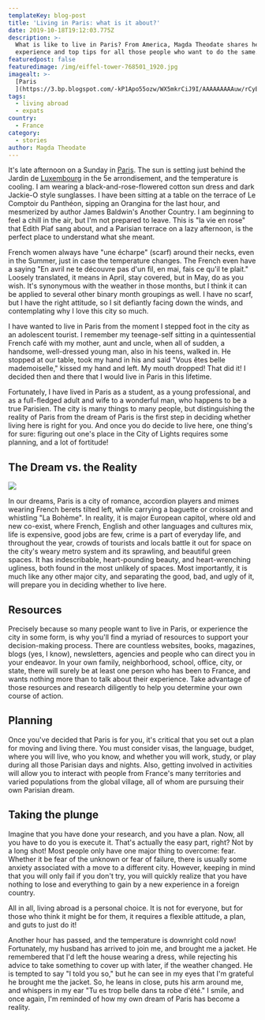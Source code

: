 ```yaml
---
templateKey: blog-post
title: 'Living in Paris: what is it about?'
date: 2019-10-18T19:12:03.775Z
description: >-
  What is like to live in Paris? From America, Magda Theodate shares her
  experience and top tips for all those people who want to do the same.
featuredpost: false
featuredimage: /img/eiffel-tower-768501_1920.jpg
imagealt: >-
  [Paris
  ](https://3.bp.blogspot.com/-kP1Apo55ozw/WX5mkrCiJ9I/AAAAAAAAAuw/rCyEeJoKvqAs4G-bc7KYL_KWqhOfGJRFQCLcBGAs/s1600/hannes-wolf-88980+Paris.jpg)
tags:
  - living abroad
  - expats
country:
  - France
category:
  - stories
author: Magda Theodate
---
```


It's late afternoon on a Sunday in [Paris](https://www.thexpatmagazine.com/blog/2019-07-29-what-i-learned-from-taking-the-metro-with-a-baby/). The sun is setting just behind the Jardin de [Luxembourg](https://www.thexpatmagazine.com/blog/2014-11-24-best-country-world-expat/) in the 5e arrondisement, and the temperature is cooling. I am wearing a black-and-rose-flowered cotton sun dress and dark Jackie-O style sunglasses. I have been sitting at a table on the terrace of Le Comptoir du Panthéon, sipping an Orangina for the last hour, and mesmerized by author James Baldwin's Another Country. I am beginning to feel a chill in the air, but I'm not prepared to leave. This is "la vie en rose" that Edith Piaf sang about, and a Parisian terrace on a lazy afternoon, is the perfect place to understand what she meant.

French women always have "une écharpe" (scarf) around their necks, even in the Summer, just in case the temperature changes. The French even have a saying "En avril ne te découvre pas d'un fil, en mai, fais ce qu'il te plait." Loosely translated, it means in April, stay covered, but in May, do as you wish. It's synonymous with the weather in those months, but I think it can be applied to several other binary month groupings as well. I have no scarf, but I have the right attitude, so I sit defiantly facing down the winds, and contemplating why I love this city so much.

I have wanted to live in Paris from the moment I stepped foot in the city as an adolescent tourist. I remember my teenage-self sitting in a quintessential French café with my mother, aunt and uncle, when all of sudden, a handsome, well-dressed young man, also in his teens, walked in. He stopped at our table, took my hand in his and said "Vous êtes belle mademoiselle," kissed my hand and left. My mouth dropped! That did it! I decided then and there that I would live in Paris in this lifetime.

Fortunately, I have lived in Paris as a student, as a young professional, and as a full-fledged adult and wife to a wonderful man, who happens to be a true Parisien. The city is many things to many people, but distinguishing the reality of Paris from the dream of Paris is the first step in deciding whether living here is right for you. And once you do decide to live here, one thing's for sure: figuring out one's place in the City of Lights requires some planning, and a lot of fortitude!

## The Dream vs. the Reality

![](/img/paris.jpg)

In our dreams, Paris is a city of romance, accordion players and mimes wearing French berets tilted left, while carrying a baguette or croissant and whistling "La Bohème". In reality, it is major European capitol, where old and new co-exist, where French, English and other languages and cultures mix, life is expensive, good jobs are few, crime is a part of everyday life, and throughout the year, crowds of tourists and locals battle it out for space on the city's weary metro system and its sprawling, and beautiful green spaces. It has indescribable, heart-pounding beauty, and heart-wrenching ugliness, both found in the most unlikely of spaces. Most importantly, it is much like any other major city, and separating the good, bad, and ugly of it, will prepare you in deciding whether to live here.

## Resources

Precisely because so many people want to live in Paris, or experience the city in some form, is why you'll find a myriad of resources to support your decision-making process. There are countless websites, books, magazines, blogs (yes, I know), newsletters, agencies and people who can direct you in your endeavor. In your own family, neighborhood, school, office, city, or state, there will surely be at least one person who has been to France, and wants nothing more than to talk about their experience. Take advantage of those resources and research diligently to help you determine your own course of action.

## Planning

Once you've decided that Paris is for you, it's critical that you set out a plan for moving and living there. You must consider visas, the language, budget, where you will live, who you know, and whether you will work, study, or play during all those Parisian days and nights. Also, getting involved in activities will allow you to interact with people from France's many territories and varied populations from the global village, all of whom are pursuing their own Parisian dream.

## Taking the plunge

Imagine that you have done your research, and you have a plan. Now, all you have to do you is execute it. That's actually the easy part, right? Not by a long shot! Most people only have one major thing to overcome: fear. Whether it be fear of the unknown or fear of failure, there is usually some anxiety associated with a move to a different city. However, keeping in mind that you will only fail if you don't try, you will quickly realize that you have nothing to lose and everything to gain by a new experience in a foreign country.

All in all, living abroad is a personal choice. It is not for everyone, but for those who think it might be for them, it requires a flexible attitude, a plan, and guts to just do it!

Another hour has passed, and the temperature is downright cold now! Fortunately, my husband has arrived to join me, and brought me a jacket. He remembered that I'd left the house wearing a dress, while rejecting his advice to take something to cover up with later, if the weather changed. He is tempted to say "I told you so," but he can see in my eyes that I'm grateful he brought me the jacket. So, he leans in close, puts his arm around me, and whispers in my ear "Tu es trop belle dans ta robe d'été." I smile, and once again, I'm reminded of how my own dream of Paris has become a reality.
